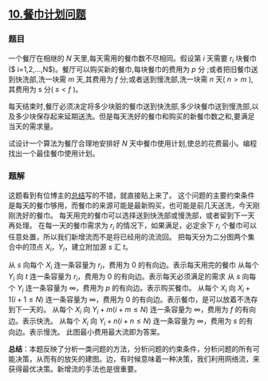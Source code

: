 ## [$10.$餐巾计划问题](https://www.luogu.org/problemnew/show/P1251)
### 题目
一个餐厅在相继的 $N$ 天里,每天需用的餐巾数不尽相同。假设第 $i$ 天需要 $r_i$ 块餐巾($ i=1,2,...,N$)。餐厅可以购买新的餐巾,每块餐巾的费用为 $p$ 分 ;或者把旧餐巾送到快洗部,洗一块需 $m$ 天,其费用为 $f$ 分;或者送到慢洗部,洗一块需 $n$ 天( $n>m$ ),其费用为 s 分( $s<f$ )。

每天结束时,餐厅必须决定将多少块脏的餐巾送到快洗部,多少块餐巾送到慢洗部,以及多少块保存起来延期送洗。但是每天洗好的餐巾和购买的新餐巾数之和,要满足当天的需求量。

试设计一个算法为餐厅合理地安排好 $N$ 天中餐巾使用计划,使总的花费最小。编程找出一个最佳餐巾使用计划。
###  题解
这题看到有位博主的[总结](https://blog.sengxian.com/solutions/networkflow-24-all)写的不错，就直接贴上来了。
这个问题的主要约束条件是每天的餐巾够用，而餐巾的来源可能是最新购买，也可能是前几天送洗，今天刚刚洗好的餐巾。
每天用完的餐巾可以选择送到快洗部或慢洗部，或者留到下一天再处理。
在每一天的餐巾需求为 $r_i$ 的情况下，如果满足，必定余下 $r_i$ 个餐巾可以任意处置，所以我们新增流而不是将已经用的流流回。
把每天分为二分图两个集合中的顶点 $X_i$，$Y_i$，建立附加源 $s$ 汇 $t$。

从 $s$ 向每个 $X_i$ 连一条容量为 $r_i$，费用为 $0$ 的有向边。表示每天用完的餐巾
从每个 $Y_i$ 向 $t$ 连一条容量为 $r_i$，费用为 $0$ 的有向边。表示每天必须满足的需求
从 $s$ 向每个 $Y_i$ 连一条容量为 $\infty$，费用为 $p$ 的有向边。表示购买餐巾。
从每个 $X_i$ 向 $X_i+1(i+1\le N)$ 连一条容量为 $\infty$，费用为 $0$ 的有向边。表示餐巾，是可以放着不洗存到下一天的。
从每个 $X_i$ 向 $Y_i+m(i+m\le N)$ 连一条容量为 $\infty$，费用为 $f$ 的有向边。表示快洗。
从每个 $X_i$ 向 $Y_i+n(i+n\le N)$ 连一条容量为 $\infty$，费用为 $s$ 的有向边。表示慢洗。
此图最小费用最大流即为答案。

**总结**：本题反映了分析一类问题的方法，分析问题的约束条件，分析问题的所有可能决策，从而有的放矢的建图。边，有时候意味着一种决策，我们利用网络流，来获得最优决策。新增流的手法也是很重要。